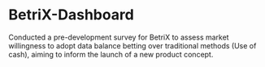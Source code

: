 # BetriX-Dashboard
Conducted a pre-development survey for BetriX to assess market willingness to adopt data balance betting over traditional methods (Use of cash), aiming to inform the launch of a new product concept.
